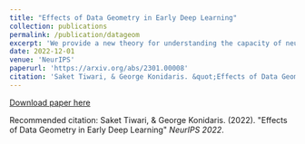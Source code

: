 ```yaml
---
title: "Effects of Data Geometry in Early Deep Learning"
collection: publications
permalink: /publication/datageom
excerpt: 'We provide a new theory for understanding the capacity of neural networks in light of the manifold hypothesis'
date: 2022-12-01
venue: 'NeurIPS'
paperurl: 'https://arxiv.org/abs/2301.00008'
citation: 'Saket Tiwari, & George Konidaris. &quot;Effects of Data Geometry in Early Deep Learning.&quot; <i>NeurIPS 2022</i>'
---
```


[Download paper here](https://arxiv.org/pdf/1812.01488.pdf)

Recommended citation: Saket Tiwari, & George Konidaris. (2022). "Effects of Data Geometry in Early Deep Learning" <i>NeurIPS 2022</i>. 